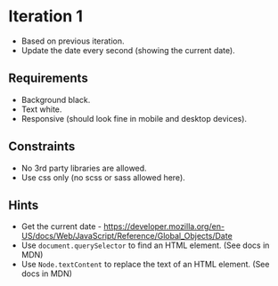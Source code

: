 # Iteration 1

* Based on previous iteration.
* Update the date every second (showing the current date).

## Requirements
* Background black.
* Text white.
* Responsive (should look fine in mobile and desktop devices).

## Constraints
* No 3rd party libraries are allowed.
* Use css only (no scss or sass allowed here).

## Hints
* Get the current date - https://developer.mozilla.org/en-US/docs/Web/JavaScript/Reference/Global_Objects/Date
* Use `document.querySelector` to find an HTML element. (See docs in MDN)
* Use `Node.textContent` to replace the text of an HTML element. (See docs in MDN)

